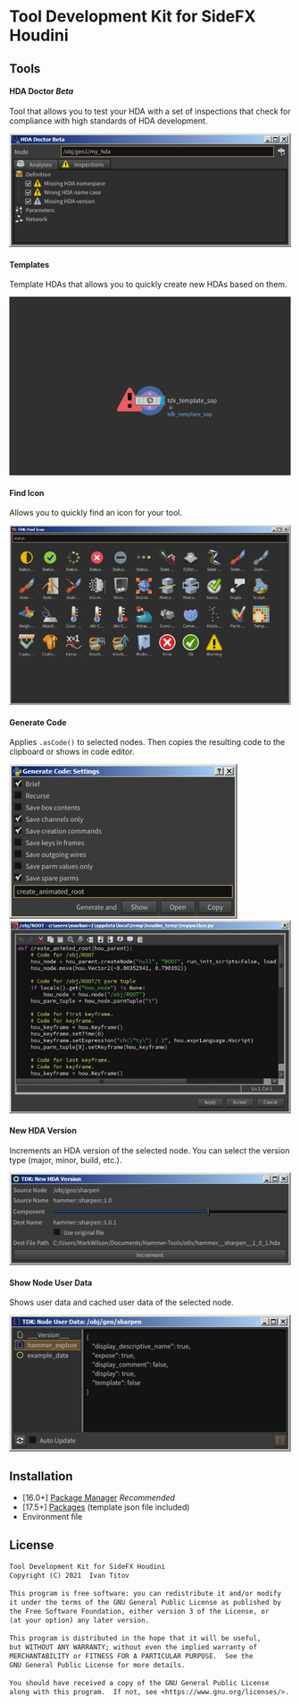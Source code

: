 # Tool Development Kit for SideFX Houdini

## Tools

#### HDA Doctor *Beta*

Tool that allows you to test your HDA with a set of inspections that check for compliance with high standards of HDA development.

![HDA Doctor](/images/hda_doctor.png)

#### Templates

Template HDAs that allows you to quickly create new HDAs based on them.

![Make HDA by Template](/images/make_hda_by_template.gif)

#### Find Icon

Allows you to quickly find an icon for your tool.

![Find Icon](/images/find_icon.png)

#### Generate Code

Applies `.asCode()` to selected nodes. Then copies the resulting code to the clipboard or shows in code editor.

![Generate Code Settings](/images/generate_code_settings.png)
![Generate Code](/images/generate_code.png)

#### New HDA Version

Increments an HDA version of the selected node. You can select the version type (major, minor, build, etc.).

![New HDA Version](/images/new_hda_version.png)

#### Show Node User Data

Shows user data and cached user data of the selected node.

![Show Node User Data](/images/show_node_user_data.png)

## Installation

- [16.0+] [Package Manager](https://github.com/Houdini-Packages/Houdini-Package-Manager) *Recommended*
- [17.5+] [Packages](https://www.sidefx.com/docs/houdini/ref/plugins.html) (template json file included)
- Environment file

## License

```
Tool Development Kit for SideFX Houdini
Copyright (C) 2021  Ivan Titov

This program is free software: you can redistribute it and/or modify
it under the terms of the GNU General Public License as published by
the Free Software Foundation, either version 3 of the License, or
(at your option) any later version.

This program is distributed in the hope that it will be useful,
but WITHOUT ANY WARRANTY; without even the implied warranty of
MERCHANTABILITY or FITNESS FOR A PARTICULAR PURPOSE.  See the
GNU General Public License for more details.

You should have received a copy of the GNU General Public License
along with this program.  If not, see <https://www.gnu.org/licenses/>.
```
